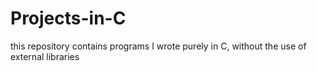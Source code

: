 # Projects-in-C
this repository contains programs I wrote purely in C, without the use of external libraries
